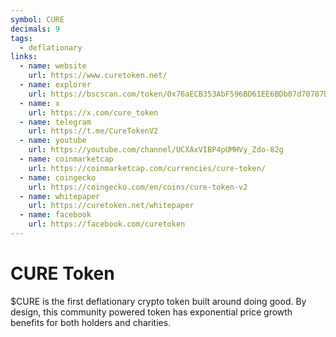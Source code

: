 ```yaml
---
symbol: CURE
decimals: 9
tags:
  - deflationary
links:
  - name: website
    url: https://www.curetoken.net/
  - name: explorer
    url: https://bscscan.com/token/0x76aECB353AbF596BD61EE6BDb07d70787DeC4FD6
  - name: x
    url: https://x.com/cure_token
  - name: telegram
    url: https://t.me/CureTokenV2
  - name: youtube
    url: https://youtube.com/channel/UCXAxVIBP4pUMHVy_Zdo-82g
  - name: coinmarketcap
    url: https://coinmarketcap.com/currencies/cure-token/
  - name: coingecko
    url: https://coingecko.com/en/coins/cure-token-v2
  - name: whitepaper
    url: https://curetoken.net/whitepaper
  - name: facebook
    url: https://facebook.com/curetoken
---
```


# CURE Token

$CURE is the first deflationary crypto token built around doing good. By design, this community powered token has exponential price growth benefits for both holders and charities.
